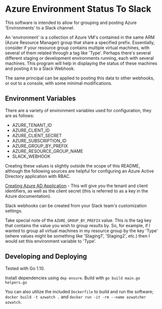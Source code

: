 # Azure Environment Status To Slack

This software is intended to allow for grouping and posting Azure 'Environments' to a Slack channel.

An 'environment' is a collection of Azure VM's contained in the same ARM (Azure Resource Manager) group that share a specified prefix.
Essentially, consider if your resource group contains multiple virtual machines, with several of them related through a tag like 'Type'. Perhaps there's several different staging or development environments running, each with several machines. This program will help in displaying the status of these machines and posting it to a Slack Webhook.

The same principal can be applied to posting this data to other webhooks, or out to a console, with some minimal modifications.

## Environment Variables

There are a variety of environment variables used for configuration, they are as follows:

* AZURE_TENANT_ID
* AZURE_CLIENT_ID
* AZURE_CLIENT_SECRET
* AZURE_SUBSCRIPTION_ID
* AZURE_GROUP_BY_PREFIX
* AZURE_RESOURCE_GROUP_NAME
* SLACK_WEBHOOK

Creating these values is slightly outside the scope of this README, although the following sources are helpful for configuring an Azure Active Directory application with RBAC.

[Creating Azure AD Application](https://docs.microsoft.com/en-us/azure/azure-resource-manager/resource-group-create-service-principal-portal) - This will give you the tenant and client identifiers, as well as the client secret (this is referred to as a key in the Azure documentation).

Slack webhooks can be created from your Slack team's customization settings.

Take special note of the `AZURE_GROUP_BY_PREFIX` value. This is the tag key that contains the value you wish to group results by. So, for example, if I wanted to group all virtual machines in my resource group by the key 'Type' (where values might be something like 'Staging1', 'Staging2', etc.) then I would set this environment variable to 'Type'.

## Developing and Deploying

Tested with Go 1.10.

Install dependencies using `dep ensure`.
Build with `go build main.go helpers.go`

You can also utilize the included `Dockerfile` to build and run the software; `docker build -t azwatch .` and `docker run -it -rm --name azwatcher azwatch`.

